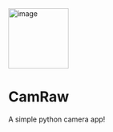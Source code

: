 <img width="120" height="120" alt="image" src="https://github.com/user-attachments/assets/945e6b2b-26f2-4596-85b8-06d0cf2e8273" />

# CamRaw

A simple python camera app!
